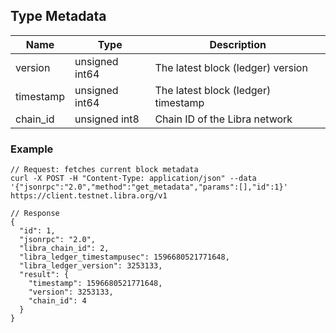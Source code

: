 ## Type Metadata


| Name      | Type           | Description                                   |
|-----------|----------------|-----------------------------------------------|
| version   | unsigned int64 | The latest block (ledger) version             |
| timestamp | unsigned int64 | The latest block (ledger) timestamp           |
| chain_id  | unsigned int8  | Chain ID of the Libra network                 |

### Example


```
// Request: fetches current block metadata
curl -X POST -H "Content-Type: application/json" --data '{"jsonrpc":"2.0","method":"get_metadata","params":[],"id":1}' https://client.testnet.libra.org/v1

// Response
{
  "id": 1,
  "jsonrpc": "2.0",
  "libra_chain_id": 2,
  "libra_ledger_timestampusec": 1596680521771648,
  "libra_ledger_version": 3253133,
  "result": {
    "timestamp": 1596680521771648,
    "version": 3253133,
    "chain_id": 4
  }
}
```

